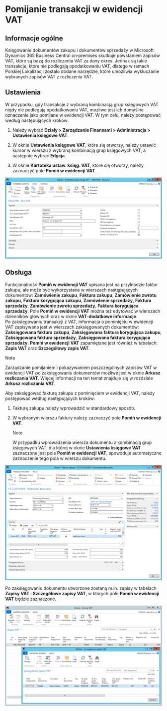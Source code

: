 # Pomijanie transakcji w ewidencji VAT 

## Informacje ogólne

Księgowanie dokumentów zakupu i dokumentów sprzedaży w Microsoft
Dynamics 365 Business Central on‑premises skutkuje powstaniem zapisów
VAT, które są bazą do rozliczenia VAT za dany okres. Jednak są takie
transakcje, które nie podlegają opodatkowaniu VAT, dlatego w ramach
Polskiej Lokalizacji zostało dodane narzędzie, które umożliwia
wykluczanie wybranych zapisów VAT z rozliczenia VAT.

## Ustawienia

W przypadku, gdy transakcje z wybraną kombinacją grup księgowych VAT
nigdy nie podlegają opodatkowaniu VAT, możliwe jest ich domyślne
oznaczenie jako pomijane w ewidencji VAT. W tym celu, należy postępować
według następujących kroków:

1.  Należy wybrać **Działy \> Zarządzanie Finansami \> Administracja \>
    Ustawienia księgowe VAT**.

2.  W oknie **Ustawienia księgowe VAT**, które się otworzy, należy
    ustawić kursor w wierszu z wybraną kombinacją grup księgowych VAT,
    a następnie wybrać **Edycja**.

3.  W oknie **Kartoteka ustaw. księg. VAT**, które się otworzy, należy
    zaznaczyć pole **Pomiń w ewidencji VAT**.

  ![](media/image133.png)

## Obsługa

Funkcjonalność **Pomiń w ewidencji VAT** opisana jest na przykładzie
faktur zakupu, ale może być wykorzystana w wierszach następujących
dokumentów: **Zamówienie zakupu**, **Faktura zakupu**, **Zamówienie
zwrotu zakupu**, **Faktura korygująca zakupu**, **Zamówienie
sprzedaży**, **Faktura sprzedaży**, **Zamówienie zwrotu sprzedaży**,
**Faktura korygująca sprzedaży**. Pole **Pomiń w ewidencji VAT** można
też edytować w wierszach dzienników głównych oraz w oknie
**VAT‑dodatkowe informacje**. Po zaksięgowaniu transakcji z VAT,
informacja o pominięciu w ewidencji VAT zapisywana jest w wierszach
zaksięgowanych dokumentów: **Zaksięgowana faktura zakupu**,
**Zaksięgowana faktura korygująca zakupu**, **Zaksięgowana faktura
sprzedaży**, **Zaksięgowana faktura korygująca sprzedaży**. **Pomiń w
ewidencji VAT** zapamiętane jest również w tabelach: **Zapis VAT**
oraz **Szczegółowy zapis VAT**.

>[!NOTE]
>Zarządzanie pomijaniem i pokazywaniem poszczególnych
zapisów VAT w ewidencji VAT po zaksięgowaniu dokumentów możliwe jest w
oknie **Arkusz rozliczania VAT**. Więcej informacji na ten temat
znajduje się w rozdziale **Arkusz rozliczania VAT**.

Aby zaksięgować fakturę zakupu z pominięciem w ewidencji VAT, należy
postępować według następujących kroków:

1.  Fakturę zakupu należy wprowadzić w standardowy sposób.

2.  W wybranym wierszu faktury należy zaznaczyć pole **Pomiń w ewidencji
    VAT**.

    >[!NOTE]
    >W przypadku wprowadzenia wiersza dokumentu z kombinacją
    grup księgowych VAT, dla której w oknie **Ustawienia księgowe VAT**
    zaznaczone jest pole **Pomiń w ewidencji VAT**, spowoduje automatyczne
    zaznaczenie tego pola w wierszu dokumentu.

  ![](media/image134.png)

Po zaksięgowaniu dokumentu utworzone zostaną m.in. zapisy w tabelach
**Zapisy VAT** i **Szczegółowe zapisy VAT**, w których pole **Pomiń w
ewidencji VAT** będzie zaznaczone.

  ![](media/image135.png)

